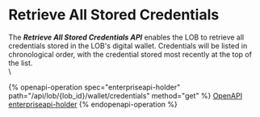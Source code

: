 # Retrieve All Stored Credentials

The _**Retrieve All Stored Credentials API**_ enables the LOB to retrieve all credentials stored in the LOB's digital wallet. Credentials will be listed in chronological order, with the credential stored most recently at the top of the list. \
\


{% openapi-operation spec="enterpriseapi-holder" path="/api/lob/{lob_id}/wallet/credentials" method="get" %}
[OpenAPI enterpriseapi-holder](https://gitbook-x-prod-openapi.4401d86825a13bf607936cc3a9f3897a.r2.cloudflarestorage.com/raw/b8b27742cc17e9b622a837a0a629ae0450e824148493ffd890e8af6016b26710.txt?X-Amz-Algorithm=AWS4-HMAC-SHA256&X-Amz-Content-Sha256=UNSIGNED-PAYLOAD&X-Amz-Credential=dce48141f43c0191a2ad043a6888781c%2F20250703%2Fauto%2Fs3%2Faws4_request&X-Amz-Date=20250703T134428Z&X-Amz-Expires=172800&X-Amz-Signature=d5495931ff730aabb0acee4a20b9b36486a43c3937923c664602978872914865&X-Amz-SignedHeaders=host&x-amz-checksum-mode=ENABLED&x-id=GetObject)
{% endopenapi-operation %}



